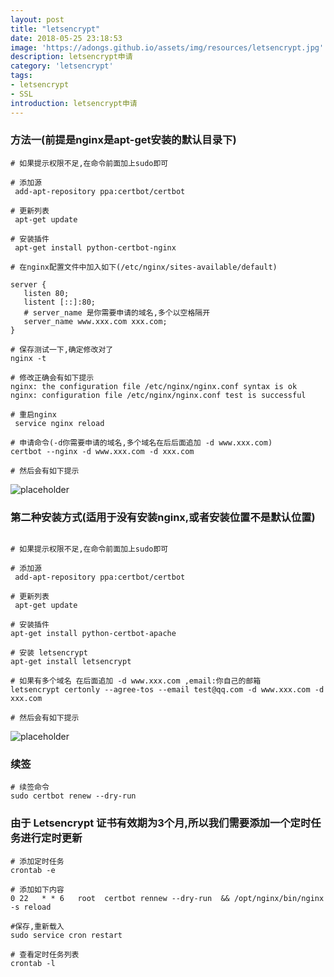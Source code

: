 ```yaml
---
layout: post
title: "letsencrypt"
date: 2018-05-25 23:18:53
image: 'https://adongs.github.io/assets/img/resources/letsencrypt.jpg'
description: letsencrypt申请
category: 'letsencrypt'
tags:
- letsencrypt
- SSL
introduction: letsencrypt申请
---
```



### 方法一(前提是nginx是apt-get安装的默认目录下)

```shell
# 如果提示权限不足,在命令前面加上sudo即可

# 添加源
 add-apt-repository ppa:certbot/certbot

# 更新列表
 apt-get update

# 安装插件
 apt-get install python-certbot-nginx

# 在nginx配置文件中加入如下(/etc/nginx/sites-available/default)

server {
   listen 80;
   listent [::]:80;
   # server_name 是你需要申请的域名,多个以空格隔开
   server_name www.xxx.com xxx.com;
}

# 保存测试一下,确定修改对了
nginx -t

# 修改正确会有如下提示
nginx: the configuration file /etc/nginx/nginx.conf syntax is ok
nginx: configuration file /etc/nginx/nginx.conf test is successful

# 重启nginx
 service nginx reload

# 申请命令(-d你需要申请的域名,多个域名在后后面追加 -d www.xxx.com)
certbot --nginx -d www.xxx.com -d xxx.com

# 然后会有如下提示
```
![placeholder](https://adongs.github.io/assets/img/blog/ssl/1.png "ssl申请")

### 第二种安装方式(适用于没有安装nginx,或者安装位置不是默认位置)

```shell

# 如果提示权限不足,在命令前面加上sudo即可

# 添加源
 add-apt-repository ppa:certbot/certbot

# 更新列表
 apt-get update

# 安装插件
apt-get install python-certbot-apache

# 安装 letsencrypt
apt-get install letsencrypt

# 如果有多个域名 在后面追加 -d www.xxx.com ,email:你自己的邮箱
letsencrypt certonly --agree-tos --email test@qq.com -d www.xxx.com -d xxx.com

# 然后会有如下提示
```
![placeholder](https://adongs.github.io/assets/img/blog/ssl/2.png "ssl申请")

### 续签
```shell
# 续签命令
sudo certbot renew --dry-run
```


### 由于 Letsencrypt 证书有效期为3个月,所以我们需要添加一个定时任务进行定时更新

```sehll
# 添加定时任务
crontab -e

# 添加如下内容
0 22   * * 6   root  certbot rennew --dry-run  && /opt/nginx/bin/nginx -s reload

#保存,重新载入
sudo service cron restart  

# 查看定时任务列表
crontab -l

```




